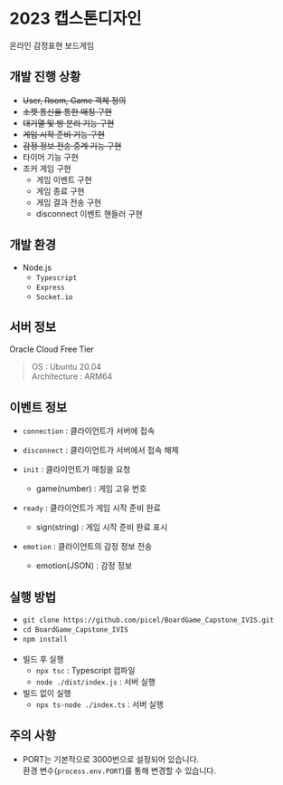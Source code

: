 # 2023 캡스톤디자인
온라인 감정표현 보드게임

## 개발 진행 상황
- ~~User, Room, Game 객체 정의~~
- ~~소켓 통신을 통한 매칭 구현~~
- ~~대기열 및 방 분리 기능 구현~~
- ~~게임 시작 준비 기능 구현~~
- ~~감정 정보 전송 중계 기능 구현~~
- 타이머 기능 구현
- 조커 게임 구현
    - 게임 이벤트 구현
    - 게임 종료 구현
    - 게임 결과 전송 구현
    - disconnect 이벤트 핸들러 구현

## 개발 환경
- Node.js
    - `Typescript`
    - `Express`
    - `Socket.io`

## 서버 정보
Oracle Cloud Free Tier
> OS : Ubuntu 20.04<br>
> Architecture : ARM64

## 이벤트 정보
- `connection` : 클라이언트가 서버에 접속
- `disconnect` : 클라이언트가 서버에서 접속 해제
- `init` : 클라이언트가 매칭을 요청
    - game(number) : 게임 고유 번호
- `ready` : 클라이언트가 게임 시작 준비 완료
    - sign(string) : 게임 시작 준비 완료 표시

- `emotion` : 클라이언트의 감정 정보 전송
    - emotion(JSON) : 감정 정보

## 실행 방법
- `git clone https://github.com/picel/BoardGame_Capstone_IVIS.git`
- `cd BoardGame_Capstone_IVIS`
- `npm install`
<br><br>
- 빌드 후 실행
    - `npx tsc` : Typescript 컴파일
    - `node ./dist/index.js` : 서버 실행
- 빌드 없이 실행
    - `npx ts-node ./index.ts` : 서버 실행

## 주의 사항
- PORT는 기본적으로 3000번으로 설정되어 있습니다.<br>환경 변수(`process.env.PORT`)를 통해 변경할 수 있습니다.